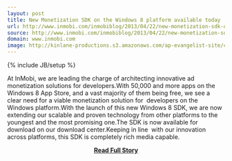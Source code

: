 ```yaml
---
layout: post
title: New Monetization SDK on the Windows 8 platform available today
url: http://www.inmobi.com/inmobiblog/2013/04/22/new-monetization-sdk-on-the-windows-8-platform-available-today/
source: http://www.inmobi.com/inmobiblog/2013/04/22/new-monetization-sdk-on-the-windows-8-platform-available-today/
domain: www.inmobi.com
image: http://kinlane-productions.s3.amazonaws.com/ap-evangelist-site/curated/screenshots/7830_www_inmobi_com.png
---
```

{% include JB/setup %}<p>At InMobi, we are leading the charge of architecting innovative ad monetization solutions for developers.With 50,000 and more apps on the Windows 8 App Store, and a vast majority of them being free, we see a clear need for a viable monetization solution for  developers on the Windows platform.With the launch of this new Windows 8 SDK, we are now extending our scalable and proven technology from other platforms to the youngest and the most promising one.The SDK is now available for download on our download center.Keeping in line  with our innovation across platforms, this SDK is completely rich media capable.</p>
<center><p><a href="http://www.inmobi.com/inmobiblog/2013/04/22/new-monetization-sdk-on-the-windows-8-platform-available-today/" style='padding:25px; font-sze:18px; font-weight: bold;'>Read Full Story</a></p></center>
